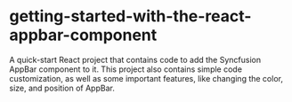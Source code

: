 # getting-started-with-the-react-appbar-component
A quick-start React project that contains code to add the Syncfusion AppBar component to it. This project also contains simple code customization, as well as some important features, like changing the color, size, and position of AppBar.

